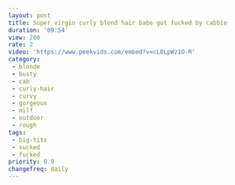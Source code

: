 ```yaml
---
layout: post
title: Super virgin curly blond hair babe got fucked by cabbie
duration: '09:54'
view: 200
rate: 2
video: 'https://www.peekvids.com/embed?v=cL0LpWz1O-R'
category:
 - blonde
 - busty
 - cab
 - curly-hair
 - curvy
 - gorgeous
 - milf
 - outdoor
 - rough
tags: 
 - big-tits
 - sucked
 - fucked
priority: 0.9
changefreq: daily
---
```

